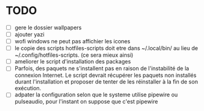# TODO

- [ ] gere le dossier wallpapers
- [ ] ajouter yazi
- [ ] wofi windows ne peut pas affichier les icones 
- [ ] le copie des scripts hotfiles-scripts doit etre dans ~/.local/bin/ au lieu de ~/.config/hotfiles-scripts. (ce sera mieux ainsi)
- [ ] ameliorer le script d'installation des packages
- [ ] Parfois, des paquets ne s'installent pas en raison de l'instabilité de la connexion Internet. Le script devrait récupérer les paquets non installés durant l'installation et proposer de tenter de les réinstaller à la fin de son exécution.
- [ ] adpater la configuration selon que le systeme utilise pipewire ou pulseaudio, pour l'instant on suppose que c'est pipewire
